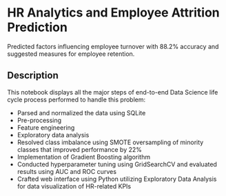 # HR Analytics and Employee Attrition Prediction

Predicted factors influencing employee turnover with 88.2% accuracy and suggested measures for employee retention.

## Description

This notebook displays all the major steps of end-to-end Data Science life cycle process performed to handle this problem:
*  Parsed and normalized the data using SQLite
*  Pre-processing
*  Feature engineering
*  Exploratory data analysis
*  Resolved class imbalance using SMOTE oversampling of minority classes that improved performance by 22%
*  Implementation of Gradient Boosting algorithm
*  Conducted hyperparameter tuning using GridSearchCV and evaluated results using AUC and ROC curves
*  Crafted web interface using Python utilizing Exploratory Data Analysis for data visualization of HR-related KPIs
